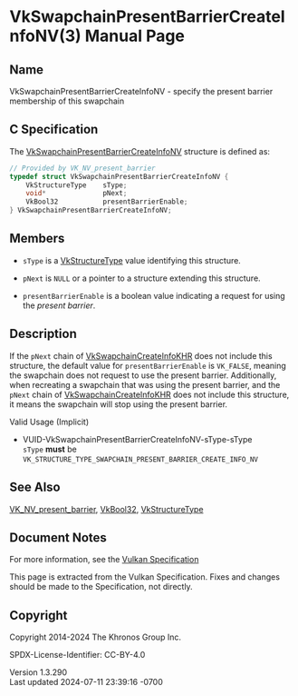 # VkSwapchainPresentBarrierCreateInfoNV(3) Manual Page

## Name

VkSwapchainPresentBarrierCreateInfoNV - specify the present barrier
membership of this swapchain



## <a href="#_c_specification" class="anchor"></a>C Specification

The
[VkSwapchainPresentBarrierCreateInfoNV](https://registry.khronos.org/vulkan/specs/1.3-extensions/man/html/VkSwapchainPresentBarrierCreateInfoNV.html)
structure is defined as:

``` c
// Provided by VK_NV_present_barrier
typedef struct VkSwapchainPresentBarrierCreateInfoNV {
    VkStructureType    sType;
    void*              pNext;
    VkBool32           presentBarrierEnable;
} VkSwapchainPresentBarrierCreateInfoNV;
```

## <a href="#_members" class="anchor"></a>Members

- `sType` is a [VkStructureType](https://registry.khronos.org/vulkan/specs/1.3-extensions/man/html/VkStructureType.html) value identifying
  this structure.

- `pNext` is `NULL` or a pointer to a structure extending this
  structure.

- `presentBarrierEnable` is a boolean value indicating a request for
  using the *present barrier*.

## <a href="#_description" class="anchor"></a>Description

If the `pNext` chain of
[VkSwapchainCreateInfoKHR](https://registry.khronos.org/vulkan/specs/1.3-extensions/man/html/VkSwapchainCreateInfoKHR.html) does not
include this structure, the default value for `presentBarrierEnable` is
`VK_FALSE`, meaning the swapchain does not request to use the present
barrier. Additionally, when recreating a swapchain that was using the
present barrier, and the `pNext` chain of
[VkSwapchainCreateInfoKHR](https://registry.khronos.org/vulkan/specs/1.3-extensions/man/html/VkSwapchainCreateInfoKHR.html) does not
include this structure, it means the swapchain will stop using the
present barrier.

Valid Usage (Implicit)

- <a href="#VUID-VkSwapchainPresentBarrierCreateInfoNV-sType-sType"
  id="VUID-VkSwapchainPresentBarrierCreateInfoNV-sType-sType"></a>
  VUID-VkSwapchainPresentBarrierCreateInfoNV-sType-sType  
  `sType` **must** be
  `VK_STRUCTURE_TYPE_SWAPCHAIN_PRESENT_BARRIER_CREATE_INFO_NV`

## <a href="#_see_also" class="anchor"></a>See Also

[VK_NV_present_barrier](https://registry.khronos.org/vulkan/specs/1.3-extensions/man/html/VK_NV_present_barrier.html),
[VkBool32](https://registry.khronos.org/vulkan/specs/1.3-extensions/man/html/VkBool32.html), [VkStructureType](https://registry.khronos.org/vulkan/specs/1.3-extensions/man/html/VkStructureType.html)

## <a href="#_document_notes" class="anchor"></a>Document Notes

For more information, see the <a
href="https://registry.khronos.org/vulkan/specs/1.3-extensions/html/vkspec.html#VkSwapchainPresentBarrierCreateInfoNV"
target="_blank" rel="noopener">Vulkan Specification</a>

This page is extracted from the Vulkan Specification. Fixes and changes
should be made to the Specification, not directly.

## <a href="#_copyright" class="anchor"></a>Copyright

Copyright 2014-2024 The Khronos Group Inc.

SPDX-License-Identifier: CC-BY-4.0

Version 1.3.290  
Last updated 2024-07-11 23:39:16 -0700
